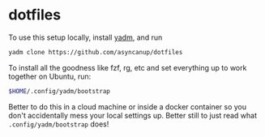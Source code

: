 # dotfiles

To use this setup locally, install [yadm](https://github.com/TheLocehiliosan/yadm), and run

```bash
yadm clone https://github.com/asyncanup/dotfiles
```

To install all the goodness like fzf, rg, etc and set everything up to work together on Ubuntu, run:

```bash
$HOME/.config/yadm/bootstrap
```

Better to do this in a cloud machine or inside a docker container so you don't accidentally mess your local settings up.
Better still to just read what `.config/yadm/bootstrap` does!
